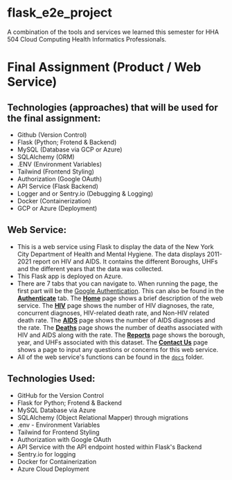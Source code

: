 # flask_e2e_project
A combination of the tools and services we learned this semester for HHA 504 Cloud Computing Health Informatics Professionals. 

# Final Assignment (Product / Web Service)

## Technologies (approaches) that will be used for the final assignment:  
- Github (Version Control)
- Flask (Python; Frotend & Backend)
- MySQL (Database via GCP or Azure)
- SQLAlchemy (ORM)
- .ENV (Environment Variables)
- Tailwind (Frontend Styling)
- Authorization (Google OAuth)
- API Service (Flask Backend)
- Logger and or Sentry.io (Debugging & Logging)
- Docker (Containerization)
- GCP or Azure (Deployment) 

## Web Service: 
 - This is a web service using Flask to display the data of the New York City Department of Health and Mental Hygiene. The data displays 2011-2021 report on HIV and AIDS. It contains the different Boroughs, UHFs and the different years that the data was collected. 
 - This Flask app is deployed on Azure.
 - There are 7 tabs that you can navigate to. When running the page, the first part will be the [Google Authentication](https://github.com/Helzheng123/flask_e2e_project/blob/main/docs/NYC%20Annual%20Report%20-%20Google%20Chrome%202023-12-18%2022-26-20.mp4). This can also be found in the [**Authenticate**](https://github.com/Helzheng123/flask_e2e_project/blob/main/docs/authenticate%20page.png) tab. The [**Home**](https://github.com/Helzheng123/flask_e2e_project/blob/main/docs/Home%20page.png) page shows a brief description of the web service. The [**HIV**](https://github.com/Helzheng123/flask_e2e_project/blob/main/docs/HIV%20page.png) page shows the number of HIV diagnoses, the rate, concurrent diagnoses, HIV-related death rate, and Non-HIV related death rate. The [**AIDS**](https://github.com/Helzheng123/flask_e2e_project/blob/main/docs/AIDS%20page.png) page shows the number of AIDS diagnoses and the rate. The [**Deaths**](https://github.com/Helzheng123/flask_e2e_project/blob/main/docs/Deaths%20page.png) page shows the number of deaths associated with HIV and AIDS along with the rate. The [**Reports**](https://github.com/Helzheng123/flask_e2e_project/blob/main/docs/Report%20page.png) page shows the borough, year, and UHFs associated with this dataset. The [**Contact Us**](https://github.com/Helzheng123/flask_e2e_project/blob/main/docs/contact%20us%20page.png) page shows a page to input any questions or concerns for this web service. 
  - All of the web service's functions can be found in the [```docs```](https://github.com/Helzheng123/flask_e2e_project/tree/main/docs) folder.

## Technologies Used:

- GitHub for the Version Control
- Flask for Python; Frotend & Backend
- MySQL Database via Azure
- SQLAlchemy (Object Relational Mapper) through migrations
- .env - Environment Variables
- Tailwind for Frontend Styling
- Authorization with Google OAuth
- API Service with the API endpoint hosted within Flask's Backend
- Sentry.io for logging
- Docker for Containerization
- Azure Cloud Deployment
